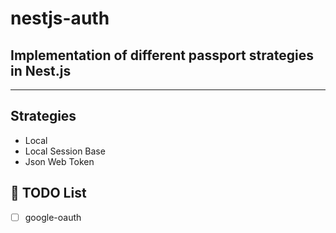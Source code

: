 # nestjs-auth

## Implementation of different passport strategies in Nest.js

---

## Strategies

- Local
- Local Session Base
- Json Web Token


## 📜 TODO List

- [ ] google-oauth
